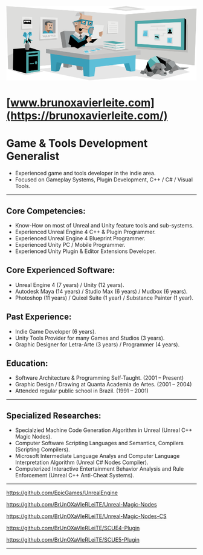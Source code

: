 >>>>>>> 

![ISTJ-T](ISTJ.png "The Logistician")

# [www.brunoxavierleite.com](https://brunoxavierleite.com/)


# Game & Tools Development Generalist
* Experienced game and tools developer in the indie area.
* Focused on Gameplay Systems, Plugin Development, C++ / C# / Visual Tools.
___

## Core Competencies:
* Know-How on most of Unreal and Unity feature tools and sub-systems.
* Experienced Unreal Engine 4 C++ & Plugin Programmer.
* Experienced Unreal Engine 4 Blueprint Programmer.
* Experienced Unity PC / Mobile Programmer.
* Experienced Unity Plugin & Editor Extensions Developer.


## Core Experienced Software:
* Unreal Engine 4 (7 years) / Unity (12 years).
* Autodesk Maya (14 years) / Studio Max (6 years) / Mudbox (6 years).
* Photoshop (11 years) / Quixel Suite (1 year) / Substance Painter (1 year).


## Past Experience:
* Indie Game Developer (6 years).
* Unity Tools Provider for many Games and Studios (3 years).
* Graphic Designer for Letra-Arte (3 years) / Programmer (4 years).


## Education:
* Software Architecture & Programming Self-Taught. (2001 – Present)
* Graphic Design / Drawing at Quanta Academia de Artes. (2001 – 2004)
* Attended regular public school in Brazil. (1991 – 2001)

---

## Specialized Researches:
* Specialzied Machine Code Generation Algorithm in Unreal (Unreal C++ Magic Nodes).
* Computer Software Scripting Languages and Semantics, Compilers (Scripting Compilers).
* Microsoft Intermediate Language Analys and Computer Language Interpretation Algorithm (Unreal C# Nodes Compiler).
* Computerized Interactive Entertainment Behavior Analysis and Rule Enforcement (Unreal C++ Anti-Cheat Systems).

---


https://github.com/EpicGames/UnrealEngine

https://github.com/BrUnOXaVIeRLeiTE/Unreal-Magic-Nodes

https://github.com/BrUnOXaVIeRLeiTE/Unreal-Magic-Nodes-CS

https://github.com/BrUnOXaVIeRLeiTE/SCUE4-Plugin

https://github.com/BrUnOXaVIeRLeiTE/SCUE5-Plugin

---



>>>>>>> 

